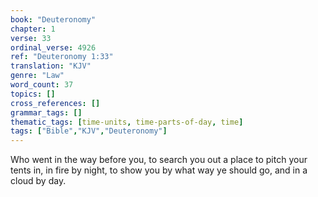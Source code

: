 ```yaml
---
book: "Deuteronomy"
chapter: 1
verse: 33
ordinal_verse: 4926
ref: "Deuteronomy 1:33"
translation: "KJV"
genre: "Law"
word_count: 37
topics: []
cross_references: []
grammar_tags: []
thematic_tags: [time-units, time-parts-of-day, time]
tags: ["Bible","KJV","Deuteronomy"]
---
```

Who went in the way before you, to search you out a place to pitch your tents in, in fire by night, to show you by what way ye should go, and in a cloud by day.
